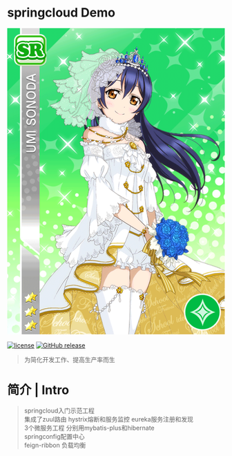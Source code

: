 # springcloud  Demo

![Logo](https://github.com/nico-tyan/springboot-webcollector/blob/master/springboot-webcollector/src/main/resources/595.png)

[![license](https://img.shields.io/github/license/baomidou/mybatis-plus.svg?maxAge=2592000)](http://www.apache.org/licenses/LICENSE-2.0)
[![GitHub release](https://img.shields.io/github/release/baomidou/mybatis-plus.svg?maxAge=2592000)](https://github.com/nico-tyan/springboot-webcollector)

> 为简化开发工作、提高生产率而生

# 简介 | Intro

> springcloud入门示范工程<Br/>
> 集成了zuul路由  hystrix熔断和服务监控  eureka服务注册和发现  <Br/>
> 3个微服务工程   分别用mybatis-plus和hibernate<Br/>
> springconfig配置中心<Br/>
> feign-ribbon 负载均衡<Br/>

